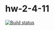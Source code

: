 # hw-2-4-11

[![Build status](https://ci.appveyor.com/api/projects/status/0lsj18sprq8otvjk/branch/master?svg=true)](https://ci.appveyor.com/project/anmak70/hw-2-4-11/branch/master)
